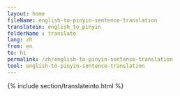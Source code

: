 ```yaml
---
layout: home
fileName: english-to-pinyin-sentence-translation
translatein: english_to_pinyin
folderName : translate
lang: zh
from: en
to: hi
permalink: /zh/english-to-pinyin-sentence-translation
tool: english-to-pinyin-sentence-translation
---
```

{% include section/translateinto.html %}